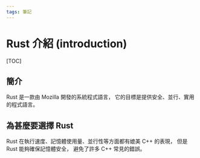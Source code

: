 ```yaml
---
tags: 筆記
---
```


# Rust 介紹 (introduction)

[TOC]

## 簡介

Rust 是一款由 Mozilla 開發的系統程式語言，
它的目標是提供安全、並行、實用的程式語言。

## 為甚麼要選擇 Rust

Rust 在執行速度、記憶體使用量、並行性等方面都有媲美 C++ 的表現，
但是 Rust 能夠確保記憶體安全，
避免了許多 C++ 常見的錯誤。
